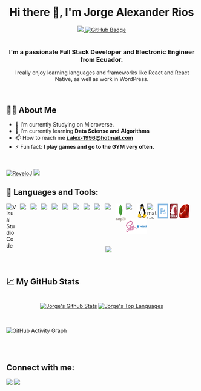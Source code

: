 <h1 align="center">Hi there 👋, I'm Jorge Alexander Rios</h1>
 <div align="center">
<a href="https://github.com/Alexr16/github-profile-views-counter">
    <img src="https://komarev.com/ghpvc/?username=Alexr16">
</a>
<a href="https://github.com/Alexr16?tab=followers"><img src="https://img.shields.io/github/followers/Alexr16?label=Followers&style=social" alt="GitHub Badge"></a>
 </div>
<br/>
<h3 align="center">I'm a passionate Full Stack Developer and Electronic Engineer from Ecuador.</h3>
<p align="center">I really enjoy learning languages and frameworks like React and React Native, as well as work in WordPress.</p>
 <br/>

## 🙋‍♂️ About Me

- 🔭 I’m currently Studying on Microverse.
- 🌱 I’m currently learning **Data Sciense and Algorithms**
- 📫 How to reach me **j.alex-1996@hotmail.com**
- ⚡ Fun fact: **I play games and go to the GYM very often.**
<br/>
 <p align="left"> <a href="https://twitter.com/ReveloJ" target="blank"><img src="https://img.shields.io/twitter/follow/ReveloJ?logo=twitter&style=for-the-badge&&logoColor=blue" alt="ReveloJ" /></a>
 <a href="https://www.linkedin.com/in/jorge-r%C3%ADos-3b33ab22b" target="blank"><img src="https://img.shields.io/badge/linkedin-%230077B5.svg?style=for-the-badge&logo=linkedin&logoColor=white"/></a>
 </p>

## 🚀 Languages and Tools:

<p align="left"> 
  <img align="left" alt="Visual Studio Code" width="26px" src="https://cdn.jsdelivr.net/gh/devicons/devicon/icons/vscode/vscode-original.svg" style="padding-right:10px;" />
    <a href="https://www.java.com" target="_blank"> <img align="left" width="28px" src="https://img.icons8.com/color/48/000000/java-coffee-cup-logo.png"/> </a>
    <a href="https://reactjs.org/" target="_blank"> <img align="left" width="28px" src="https://img.icons8.com/color/48/000000/react-native.png"/> </a>
    <a href="https://developer.mozilla.org/en-US/docs/Web/JavaScript" target="_blank"> <img align="left" width="28px" src="https://img.icons8.com/color/48/000000/javascript.png"/> </a> 
    <a href="https://www.w3.org/html/" target="_blank"> <img align="left" width="28px" src="https://img.icons8.com/color/48/000000/html-5.png"/> </a> 
    <a href="https://www.w3schools.com/css/" target="_blank"> <img align="left" width="28px". src="https://img.icons8.com/color/48/000000/css3.png"/> </a> 
    <a href="https://getbootstrap.com" target="_blank"> <img align="left" width="28px" src="https://img.icons8.com/color/48/000000/bootstrap.png"/> </a> 
    <a href="https://www.python.org" target="_blank"> <img align="left" width="28px" src="https://img.icons8.com/color/48/000000/python.png"/> </a> 
    <a style="padding-right:8px;" href="https://nodejs.org" target="_blank"> <img align="left" width="28px" src="https://img.icons8.com/color/48/000000/nodejs.png"/> </a> 
    <a style="padding-right:8px;" href="https://www.mysql.com/" target="_blank"> <img align="left" width="28px" src="https://img.icons8.com/fluent/50/000000/mysql-logo.png"/> </a>
    <a href="https://www.mongodb.com/" target="_blank"> <img align="left" width="28px" src="https://raw.githubusercontent.com/devicons/devicon/master/icons/mongodb/mongodb-original-wordmark.svg" alt="mongodb" width="48" height="48"/> </a>  
    <a href="https://git-scm.com/" target="_blank"> <img align="left" width="28px" src="https://img.icons8.com/color/48/000000/git.png"/> </a> 
  <a href="https://www.linux.org/" target="_blank" rel="noreferrer"> <img align="left" width="28px" src="https://raw.githubusercontent.com/devicons/devicon/master/icons/linux/linux-original.svg" alt="linux" width="40" height="40"/> </a> <a href="https://www.mathworks.com/" target="_blank" rel="noreferrer"> <img align="left" width="28px" src="https://upload.wikimedia.org/wikipedia/commons/2/21/Matlab_Logo.png" alt="matlab" width="40" height="40"/> </a> 
  <a href="https://www.photoshop.com/en" target="_blank" rel="noreferrer"> <img align="left" width="28px" src="https://raw.githubusercontent.com/devicons/devicon/master/icons/photoshop/photoshop-line.svg" alt="photoshop" width="40" height="40"/> </a> 
  <a href="https://rubyonrails.org" target="_blank" rel="noreferrer"> <img align="left" width="28px" src="https://raw.githubusercontent.com/devicons/devicon/master/icons/rails/rails-original-wordmark.svg" alt="rails" width="40" height="40"/> </a> 
  <a href="https://www.ruby-lang.org/en/" target="_blank" rel="noreferrer"> <img align="left" width="28px" src="https://raw.githubusercontent.com/devicons/devicon/master/icons/ruby/ruby-original.svg" alt="ruby" width="40" height="40"/> </a>
  <a href="https://sass-lang.com" target="_blank" rel="noreferrer"> <img align="left" width="28px" src="https://raw.githubusercontent.com/devicons/devicon/master/icons/sass/sass-original.svg" alt="sass" width="40" height="40"/> </a> 
  <a href="https://webpack.js.org" target="_blank" rel="noreferrer"> <img align="left" width="28px" src="https://raw.githubusercontent.com/devicons/devicon/d00d0969292a6569d45b06d3f350f463a0107b0d/icons/webpack/webpack-original-wordmark.svg" alt="webpack" width="40" height="40"/> </a>
</p>
 <br/>
  <br/>
<p align="center"><br/><br/><img src="https://github-readme-streak-stats.herokuapp.com/?user=Alexr16&theme=black-ice&hide_border=true&stroke=0000&background=060A0CD0"/></p>
 <br/>

 
## &#x1f4c8; My GitHub Stats

 <br/>
 <div align="center">
  <a href="https://github.com/Alexr16/github-readme-stats"><img alt="Jorge's Github Stats" src="https://github-readme-stats.vercel.app/api?username=Alexr16&show_icons=true&count_private=true&theme=react&hide_border=true&bg_color=0D1117" /></a>
  <a href="https://github.com/Alexr16/github-readme-stats"><img alt="Jorge's Top Languages" src="https://github-readme-stats.vercel.app/api/top-langs/?username=Alexr16&langs_count=8&count_private=true&layout=compact&theme=react&hide_border=true&bg_color=0D1117"/></a>
 <br/>
</div>

<br/>
<br/>

 ![GitHub Activity Graph](https://activity-graph.herokuapp.com/graph?username=Alexr16&bg_color=0D1117&color=5BCDEC&line=5BCDEC&point=FFFFFF&hide_border=true)
 
 <br/>
<br/>

## Connect with me:
<p align="left">

<a href = "https://www.linkedin.com/in/jorge-r%C3%ADos-3b33ab22b/"><img src="https://img.icons8.com/fluent/48/000000/linkedin.png"/></a>
<a href = "https://twitter.com/ReveloJ"><img src="https://img.icons8.com/fluent/48/000000/twitter.png"/></a>


</p>
